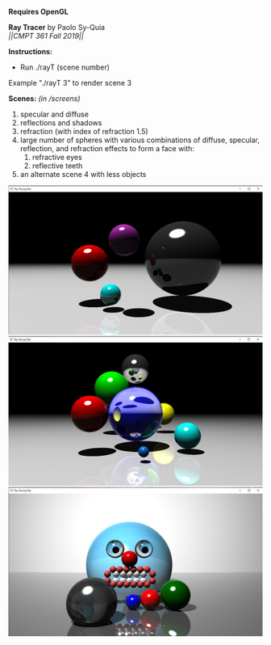 **Requires OpenGL**

__Ray Tracer__ by Paolo Sy-Quia  
_||CMPT 361 Fall 2019||_

__Instructions:__
* Run ./rayT (scene number)

Example "./rayT 3" to render scene 3

__Scenes:__ _(in /screens)_
1. specular and diffuse
2. reflections and shadows
3. refraction (with index of refraction 1.5)
4. large number of spheres with various combinations of diffuse, specular, reflection, and refraction effects to form a face with:
   1. refractive eyes
   1. reflective teeth
5. an alternate scene 4 with less objects

![GitHub Logo](screens/S2.jpg)
![GitHub Logo](screens/S4b.jpg)
![GitHub Logo](screens/S4.jpg)
